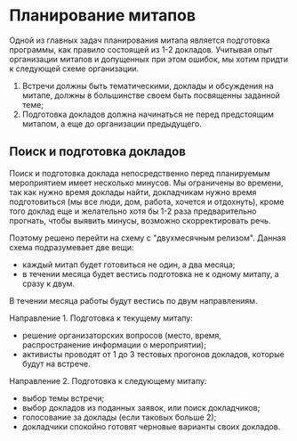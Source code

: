 # Планирование митапов

Одной из главных задач планирования митапа является подготовка программы, как правило состоящей из 1-2 докладов. Учитывая опыт организации митапов и допущенных при этом ошибок, мы хотим придти к следующей схеме организации.

1. Встречи должны быть тематическими, доклады и обсуждения на митапе, должны в большинстве своем быть посвященны заданной теме;
2. Подготовка докладов должна начинаться не перед предстоящим митапом, а еще до организации предыдущего.

## Поиск и подготовка докладов

Поиск и подготовка доклада непосредственно перед планируемым мероприятием имеет несколько минусов. Мы ограничены во времени, так как нужно время доклады найти, докладчикам нужно время подготовиться (мы все люди, дом, работа, хочется и отдохнуть), кроме того доклад еще и желательно хотя бы 1-2 раза предварительно прогнать, чтобы выявить минусы, возможно скорректировать речь.

Поэтому решено перейти на схему с "двухмесячным релизом". Данная схема подразумевает две вещи:

* каждый митап будет готовиться не один, а два месяца;
* в течении месяца будет вестись подготовка не к одному митапу, а сразу к двум.

В течении месяца работы будут вестись по двум направлениям.

Направление 1. Подготовка к текущему митапу:

* решение организаторских вопросов (место, время, распространение информации о мероприятии);
* активисты проводят от 1 до 3 тестовых прогонов докладов, которые будут на встрече.

Направление 2. Подготовка к следующему митапу:

* выбор темы встречи;
* выбор докладов из поданных заявок, или поиск докладчиков;
* голосование за доклады (если таковых больше 2);
* докладчики спокойно готовят черновые варианты своих докладов.

